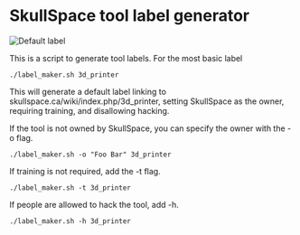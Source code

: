 SkullSpace tool label generator
===============================

![Default label][label]

This is a script to generate tool labels. For the most basic label

```
./label_maker.sh 3d_printer
```

This will generate a default label linking to skullspace.ca/wiki/index.php/3d_printer, setting SkullSpace as the owner, requiring training, and disallowing hacking.

If the tool is not owned by SkullSpace, you can specify the owner with the -o flag.

```
./label_maker.sh -o "Foo Bar" 3d_printer
```

If training is not required, add the -t flag.

```
./label_maker.sh -t 3d_printer
```

If people are allowed to hack the tool, add -h.

```
./label_maker.sh -h 3d_printer
```

[label]: https://raw.github.com/skullspace/tool_label_generator/master/label.png
